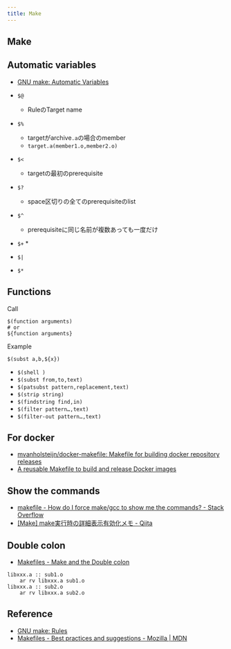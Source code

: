 ```yaml
---
title: Make
---
```


## Make

## Automatic variables
* [GNU make: Automatic Variables](https://www.gnu.org/software/make/manual/html_node/Automatic-Variables.html#Automatic-Variables)

* `$@`
    * RuleのTarget name
* `$%`
    * targetがarchive`.a`の場合のmember
    * `target.a(member1.o,member2.o)`
* `$<`
    * targetの最初のprerequisite
* `$?`
    * space区切りの全てのprerequisiteのlist
* `$^`
    * prerequisiteに同じ名前が複数あっても一度だけ
* `$+`
    * 
* `$|`
* `$*`


## Functions
Call

```make
$(function arguments)
# or
${function arguments}
```

Example

```make
$(subst a,b,${x})
```

* `$(shell )`
* `$(subst from,to,text)`
* `$(patsubst pattern,replacement,text)`
* `$(strip string)`
* `$(findstring find,in)`
* `$(filter pattern…,text)`
* `$(filter-out pattern…,text)`

## For docker
* [mvanholsteijn/docker-makefile: Makefile for building docker repository releases](https://github.com/mvanholsteijn/docker-makefile)
* [A reusable Makefile to build and release Docker images](https://binx.io/blog/2017/10/07/makefile-for-docker-images/)


## Show the commands
* [makefile - How do I force make/gcc to show me the commands? - Stack Overflow](https://stackoverflow.com/questions/5820303/how-do-i-force-make-gcc-to-show-me-the-commands)
* [[Make] make実行時の詳細表示有効化メモ - Qiita](https://qiita.com/koara-local/items/4e047e47b8cde52919a6)

## Double colon
* [Makefiles - Make and the Double colon](http://owen.sj.ca.us/~rk/howto/slides/make/slides/makecolon.html)

```
libxxx.a :: sub1.o
	ar rv libxxx.a sub1.o
libxxx.a :: sub2.o
	ar rv libxxx.a sub2.o
```

## Reference
* [GNU make: Rules](https://www.gnu.org/software/make/manual/html_node/Rules.html)
* [Makefiles - Best practices and suggestions - Mozilla | MDN](https://developer.mozilla.org/en-US/docs/Mozilla/Developer_guide/Build_Instructions/How_Mozilla_s_build_system_works/Makefiles_-_Best_practices_and_suggestions)
